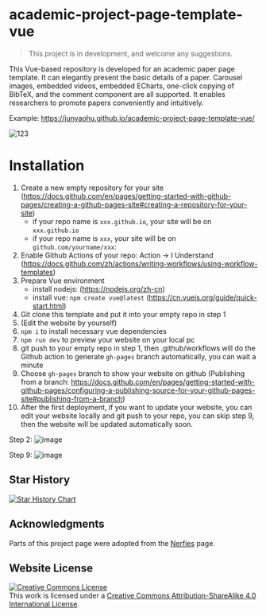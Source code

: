 # academic-project-page-template-vue

> This project is in development, and welcome any suggestions.

This Vue-based repository is developed for an academic paper page template. It can elegantly present the basic details of a paper. Carousel images, embedded videos, embedded ECharts, one-click copying of BibTeX, and the comment component are all supported. It enables researchers to promote papers conveniently and intuitively. 

Example: https://junyaohu.github.io/academic-project-page-template-vue/

![123](https://github.com/user-attachments/assets/0432d357-7bed-4c48-b846-80e4cfa56f12)

# Installation

1. Create a new empty repository for your site (https://docs.github.com/en/pages/getting-started-with-github-pages/creating-a-github-pages-site#creating-a-repository-for-your-site)
   - if your repo name is `xxx.github.io`, your site will be on `xxx.github.io`
   - if your repo name is `xxx`, your site will be on `github.com/yourname/xxx`: 
2. Enable Github Actions of your repo: Action -> I Understand (https://docs.github.com/zh/actions/writing-workflows/using-workflow-templates)
3. Prepare Vue environment
    - install nodejs: (https://nodejs.org/zh-cn)
    - install vue: `npm create vue@latest` (https://cn.vuejs.org/guide/quick-start.html)
4. Git clone this template and put it into your empty repo in step 1
5. (Edit the website by yourself)
6. `npm i` to install necessary vue dependencies 
7. `npm run dev` to preview your website on your local pc
8. git push to your empty repo in step 1, then .github/workflows will do the Github action to generate `gh-pages` branch automatically, you can wait a minute
9. Choose `gh-pages` branch to show your website on github (Publishing from a branch: https://docs.github.com/en/pages/getting-started-with-github-pages/configuring-a-publishing-source-for-your-github-pages-site#publishing-from-a-branch)
10. After the first deployment, if you want to update your website, you can edit your website locally and git push to your repo, you can skip step 9, then the website will be updated automatically soon.

Step 2:
![image](https://github.com/user-attachments/assets/d1d42f31-878f-4815-8e36-1278a197d8eb)

Step 9: 
![image](https://github.com/user-attachments/assets/c0d7198f-6254-48e7-bc23-924ce065eb53)


## Star History

[![Star History Chart](https://api.star-history.com/svg?repos=JunyaoHu/academic-project-page-template-vue&type=Date)](https://star-history.com/#JunyaoHu/academic-project-page-template-vue&Date)

## Acknowledgments
Parts of this project page were adopted from the [Nerfies](https://nerfies.github.io/) page.

## Website License
<a rel="license" href="http://creativecommons.org/licenses/by-sa/4.0/"><img alt="Creative Commons License" style="border-width:0" src="https://i.creativecommons.org/l/by-sa/4.0/88x31.png" /></a><br />This work is licensed under a <a rel="license" href="http://creativecommons.org/licenses/by-sa/4.0/">Creative Commons Attribution-ShareAlike 4.0 International License</a>.
